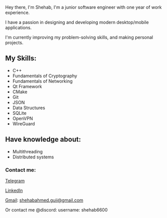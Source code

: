 Hey there, I'm Shehab, I'm a junior software engineer with one year of work experience.

I have a passion in designing and developing modern desktop/mobile applications.

I'm currently improving my problem-solving skills, and making personal projects.

## My Skills:
* C++
* Fundamentals of Cryptography
* Fundamentals of Networking
* Qt Framework
* CMake
* Git
* JSON
* Data Structures
* SQLite
* OpenVPN
* WireGuard

## Have knowledge about:
* Multithreading
* Distributed systems

### Contact me:

[Telegram](https://t.me/ShehabGuii)

[LinkedIn](https://www.linkedin.com/in/shehab-a-55b937334/)

[Gmail](shehabahmed.guii@gmail.com): shehabahmed.guii@gmail.com

Or contact me @discord: username: shehab6600
